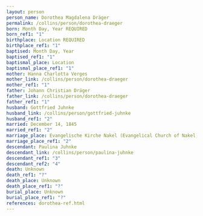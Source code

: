 ```yaml
---
layout: person
person_name: Dorothea Magdalena Dräger
permalink: /collins/person/dorothea-draeger
born: Month Day, Year REQUIRED
born_ref1: "1"
birthplace: Location REQUIRED
birthplace_ref1: "1"
baptised: Month Day, Year
baptised_ref1: "1"
baptismal_place: Location
baptismal_place_ref1: "1"
mother: Hanna Charlotta Verges
mother_link: /collins/person/dorothea-draeger
mother_ref1: "1"
father: Johann Christian Dräger
father_link: /collins/person/dorothea-draeger
father_ref1: "1"
husband: Gottfried Juhnke
husband_link: /collins/person/gottfried-juhnke
husband_ref1: "2"
married: December 14, 1845
married_ref1: "2"
marriage_place: Evangelische Kirche Nakel (Evangelical Church of Nakel), Kreis Wirsitz (Wirsitz County), Deutschland (now Nakło nad Notecią, Kuyavian-Pomeranian Voivodeship, Poland)
marriage_place_ref1: "2"
descendant: Paulina Juhnke
descendant_link: /collins/person/paulina-juhnke
descendant_ref1: "3"
descendant_ref2: "4"
death: Unknown
death_ref1: "?"
death_place: Unknown
death_place_ref1: "?"
burial_place: Unknown
burial_place_ref1: "?"
references: dorothea-ref.html
---
```

